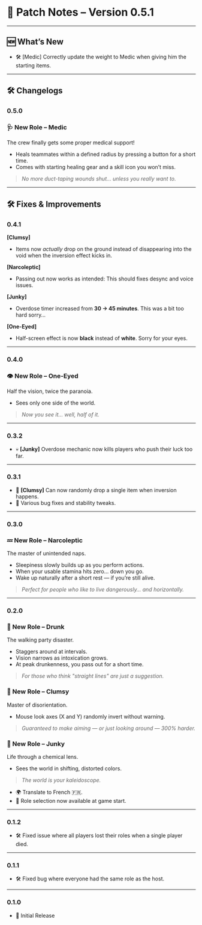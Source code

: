 ﻿# 🧪 Patch Notes – Version 0.5.1

---

## 🆕 What’s New
- 🛠 [Medic] Correctly update the weight to Medic when giving him the starting items.

---

## 🛠 Changelogs

### 0.5.0

### 🩺 New Role – Medic  
The crew finally gets some proper medical support!  
- Heals teammates within a defined radius by pressing a button for a short time.
- Comes with starting healing gear and a skill icon you won’t miss.  
> *No more duct-taping wounds shut… unless you really want to.*

---

## 🛠 Fixes & Improvements  

### 0.4.1
**[Clumsy]**  
- Items now *actually* drop on the ground instead of disappearing into the void when the inversion effect kicks in.  

**[Narcoleptic]**  
- Passing out now works as intended: This should fixes desync and voice issues.

**[Junky]**  
- Overdose timer increased from **30 → 45 minutes**. This was a bit too hard sorry… 

**[One-Eyed]**  
- Half-screen effect is now **black** instead of **white**. Sorry for your eyes.

---

### 0.4.0

### 👁️ New Role – One-Eyed   
  Half the vision, twice the paranoia.  
- Sees only one side of the world.  
> *Now you see it… well, half of it.*  

---

### 0.3.2
- 💀 **[Junky]** Overdose mechanic now kills players who push their luck too far.

---

### 0.3.1
- 🎯 **[Clumsy]** Can now randomly drop a single item when inversion happens.  
- 🧹 Various bug fixes and stability tweaks.

---

### 0.3.0

### 💤 New Role – Narcoleptic  
The master of unintended naps.  
- Sleepiness slowly builds up as you perform actions.  
- When your usable stamina hits zero… down you go.  
- Wake up naturally after a short rest — if you’re still alive.  
> *Perfect for people who like to live dangerously… and horizontally.*

---

### 0.2.0

### 🍻 New Role – Drunk  
The walking party disaster.  
- Staggers around at intervals.  
- Vision narrows as intoxication grows.  
- At peak drunkenness, you pass out for a short time.  
> *For those who think "straight lines" are just a suggestion.* 

### 🤕 New Role – Clumsy  
Master of disorientation.
- Mouse look axes (X and Y) randomly invert without warning.  
> *Guaranteed to make aiming — or just looking around — 300% harder.*

### 💊 New Role – Junky  
Life through a chemical lens.  
- Sees the world in shifting, distorted colors.  
> *The world is your kaleidoscope.*  

- 🌍 Translate to French 🇫🇷.  
- 🎯 Role selection now available at game start.

---

### 0.1.2

- 🛠 Fixed issue where all players lost their roles when a single player died.

---

### 0.1.1

- 🛠 Fixed bug where everyone had the same role as the host.

---

### 0.1.0

- 🎉 Initial Release